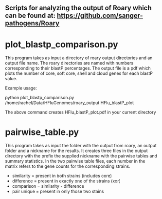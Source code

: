 ## Scripts for analyzing the output of Roary which can be found at:  https://github.com/sanger-pathogens/Roary

# plot_blastp_comparison.py

This program takes as input a directory of roary output directories and an
output file name.  The roary directories are named with numbers corresponding
to their blastP percentages.  The output file is a pdf which plots the
number of core, soft core, shell and cloud genes for each blastP value.

Example usage:

python plot_blastp_comparison.py /home/rachel/Data/HFluGenomes/roary_output HFlu_blastP_plot

The above command creates HFlu_blastP_plot.pdf in your current directory

# pairwise_table.py

This program takes as input the folder with the output from roary, an output
folder and a nickname for the results.  It creates three files in the
output directory with the prefix the supplied nickname with the pairwise
tables and summary statistics.
In the two pairwise table files, each number in the matrix refers to the gene
counts for the corresponding strains.

* similarity = present in both strains (includes core)
* difference = present in exactly one of the strains (xor)
* comparison = similarity - difference
* pair unique = present in only those two stains
